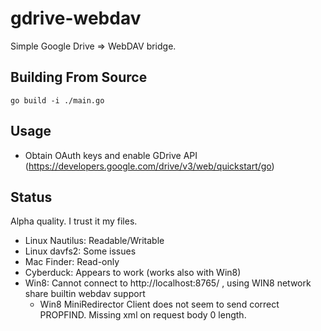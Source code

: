 # gdrive-webdav

Simple Google Drive => WebDAV bridge.

## Building From Source

    go build -i ./main.go

## Usage

* Obtain OAuth keys and enable GDrive API (https://developers.google.com/drive/v3/web/quickstart/go)

## Status

Alpha quality. I trust it my files.

* Linux Nautilus: Readable/Writable
* Linux davfs2: Some issues
* Mac Finder: Read-only
* Cyberduck: Appears to work (works also with Win8)
* Win8: Cannot connect to http://localhost:8765/ , using WIN8 network share builtin webdav support
  * Win8 MiniRedirector Client does not seem to send correct PROPFIND. Missing xml on request body 0 length.